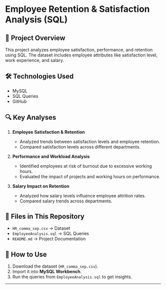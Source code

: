 # Employee Retention & Satisfaction Analysis (SQL)

## 📌 Project Overview
This project analyzes employee satisfaction, performance, and retention using SQL. The dataset includes employee attributes like satisfaction level, work experience, and salary.

## 🛠️ Technologies Used
- MySQL
- SQL Queries
- GitHub

## 🔍 Key Analyses
1. **Employee Satisfaction & Retention**  
   - Analyzed trends between satisfaction levels and employee retention.  
   - Compared satisfaction levels across different departments.  

2. **Performance and Workload Analysis**  
   - Identified employees at risk of burnout due to excessive working hours.  
   - Evaluated the impact of projects and working hours on performance.  

3. **Salary Impact on Retention**  
   - Analyzed how salary levels influence employee attrition rates.  
   - Compared salary trends across departments.  

## 📂 Files in This Repository
- `HR_comma_sep.csv` → Dataset
- `EmployeeAnalysis.sql` → SQL Queries
- `README.md` → Project Documentation

## 📢 How to Use
1. Download the dataset (`HR_comma_sep.csv`).
2. Import it into **MySQL Workbench**.
3. Run the queries from `EmployeeAnalysis.sql` to get insights.

---


